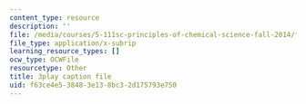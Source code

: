 ```yaml
---
content_type: resource
description: ''
file: /media/courses/5-111sc-principles-of-chemical-science-fall-2014/f63ce4e538483e138bc32d175793e750_caonmXHGB60.srt
file_type: application/x-subrip
learning_resource_types: []
ocw_type: OCWFile
resourcetype: Other
title: 3play caption file
uid: f63ce4e5-3848-3e13-8bc3-2d175793e750
---
```

